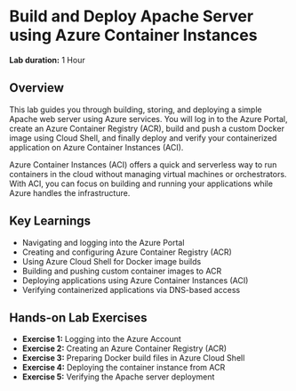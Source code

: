 # Build and Deploy Apache Server using Azure Container Instances  
**Lab duration:** 1 Hour  

## Overview  
This lab guides you through building, storing, and deploying a simple Apache web server using Azure services. You will log in to the Azure Portal, create an Azure Container Registry (ACR), build and push a custom Docker image using Cloud Shell, and finally deploy and verify your containerized application on Azure Container Instances (ACI).  

Azure Container Instances (ACI) offers a quick and serverless way to run containers in the cloud without managing virtual machines or orchestrators. With ACI, you can focus on building and running your applications while Azure handles the infrastructure.  

## Key Learnings  
- Navigating and logging into the Azure Portal  
- Creating and configuring Azure Container Registry (ACR)  
- Using Azure Cloud Shell for Docker image builds  
- Building and pushing custom container images to ACR  
- Deploying applications using Azure Container Instances (ACI)  
- Verifying containerized applications via DNS-based access  

## Hands-on Lab Exercises  
- **Exercise 1:** Logging into the Azure Account  
- **Exercise 2:** Creating an Azure Container Registry (ACR)  
- **Exercise 3:** Preparing Docker build files in Azure Cloud Shell  
- **Exercise 4:** Deploying the container instance from ACR  
- **Exercise 5:** Verifying the Apache server deployment  
